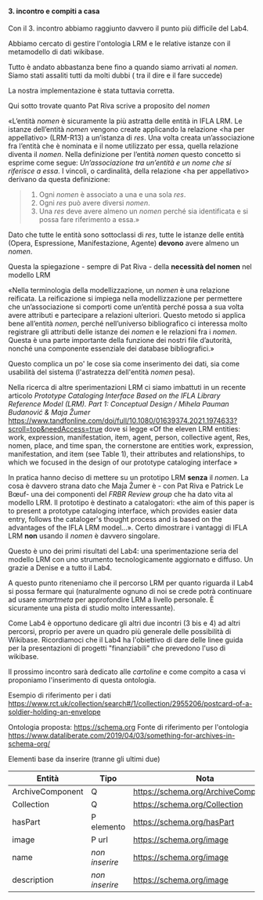 #### 3. incontro e compiti a casa

Con  il 3. incontro abbiamo raggiunto davvero il punto più difficile del  Lab4. 

Abbiamo cercato di gestire l'ontologia LRM e le relative istanze con il  metamodello di dati wikibase.

Tutto è andato abbastanza bene fino a quando siamo arrivati al *nomen*. Siamo stati assaliti tutti da molti dubbi ( tra il dire e il fare succede)

La nostra implementazione è stata tuttavia corretta. 

Qui sotto trovate quanto Pat Riva scrive a proposito del *nomen*

«L’entità *nomen* è sicuramente la più astratta delle entità in IFLA LRM. Le istanze dell’entità *nomen* vengono create applicando la relazione \<ha per appellativo\> (LRM-R13) a un’istanza di *res*.
Una volta creata un’associazione fra l’entità che è nominata e il nome utilizzato per essa, quella relazione diventa il *nomen*. Nella definizione per l’entità *nomen* questo concetto si esprime come segue:
*Un’associazione tra un’entità e un nome che si riferisce a essa*.
I vincoli, o cardinalità, della relazione \<ha per appellativo\> derivano da questa definizione:
> 1. Ogni *nomen* è associato a una e una sola *res*.
> 2. Ogni *res* può avere diversi *nomen*.
> 3. Una *res* deve avere almeno un *nomen* perché sia identificata e si possa fare riferimento a essa.»

Dato che tutte le entità sono sottoclassi di *res*,  tutte le istanze delle entità  (Opera, Espressione, Manifestazione, Agente) **devono** avere almeno un *nomen*.

Questa la spiegazione - sempre di Pat Riva - della **necessità del nomen** nel modello LRM

«Nella terminologia della modellizzazione, un *nomen* è una
relazione reificata. La reificazione si impiega nella modellizzazione per permettere che un’associazione si comporti come un’entità perché possa a sua volta avere attributi e partecipare a relazioni ulteriori. Questo metodo si applica bene all’entità *nomen*, perché nell’universo bibliografico ci interessa molto registrare gli attributi
delle istanze dei *nomen* e le relazioni fra i *nomen*. Questa è una parte importante della funzione dei nostri file d’autorità, nonché una componente essenziale dei database bibliografici.»

Questo complica un po' le cose sia come inserimento dei dati, sia come usabilità del  sistema (l'astratezza dell'entità *nomen* pesa).

Nella ricerca di altre sperimentazioni LRM ci siamo imbattuti  in un  recente articolo *Prototype Cataloging Interface Based on the IFLA Library Reference Model (LRM). Part 1: Conceptual Design / Mihela Pauman Budanović & Maja Žumer*  <https://www.tandfonline.com/doi/full/10.1080/01639374.2021.1974633?scroll=top&needAccess=true> dove si legge «Of the eleven LRM entities: work, expression, manifestation, item, agent, person, collective agent, Res, nomen, place, and time span, the cornerstone are entities work, expression, manifestation, and item (see Table 1), their attributes and relationships, to which we focused in the design of our prototype cataloging interface »

In pratica hanno deciso di mettere su un prototipo LRM **senza** il *nomen*. La cosa è davvero strana dato che Maja Žumer è - con Pat Riva e Patrick Le Bœuf- una dei componenti del *FRBR Review group* che ha dato vita al modello LRM.  Il prototipo è destinato a catalogatori:  «the aim of this paper is to present a prototype cataloging interface, which provides easier data entry, follows the cataloger's thought process and is based on the advantages of the IFLA LRM model...».  Certo dimostrare i vantaggi di IFLA LRM **non** usando il *nomen* è davvero singolare.

Questo è uno dei primi risultati del Lab4: una sperimentazione seria del modello LRM con uno strumento tecnologicamente aggiornato e diffuso. Un grazie a Denise e a tutto il Lab4.

A questo punto riteneniamo che il percorso LRM  per quanto riguarda il Lab4 si possa fermare qui (naturalmente ognuno di noi se crede potrà continuare ad usare  *smartmeta* per approfondire LRM a livello personale.  È sicuramente una pista di studio molto interessante).  

Come  Lab4 è opportuno dedicare gli altri due incontri (3 bis e 4) ad altri percorsi, proprio per avere un quadro più generale delle possibilità di Wikibase. Ricordiamoci che il Lab4 ha l'obiettivo di dare delle linee guida per la presentazioni di progetti  "finanziabili" che prevedono l'uso di wikibase.

Il prossimo incontro sarà dedicato alle *cartoline* e come compito a casa vi proponiamo  l'inserimento di questa ontologia.

Esempio di riferimento per i dati
<https://www.rct.uk/collection/search#/1/collection/2955206/postcard-of-a-soldier-holding-an-envelope>

Ontologia proposta: <https://schema.org>
Fonte di riferimento per l'ontologia
<https://www.dataliberate.com/2019/04/03/something-for-archives-in-schema-org/>

Elementi base da inserire (tranne gli ultimi due)

| Entità | Tipo | Nota|
| --- | --- | --- |
|ArchiveComponent|Q|<https://schema.org/ArchiveComponent>|
|Collection|Q|<https://schema.org/Collection>|
|hasPart|P elemento|<https://schema.org/hasPart>|
|image|P url|<https://schema.org/image>|
|name|*non inserire*|<https://schema.org/image>|
|description|*non inserire*|<https://schema.org/image>|



